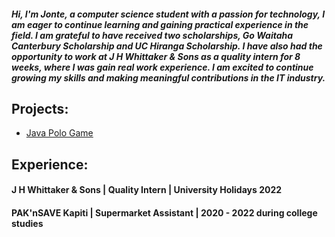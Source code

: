 <h5>Hi, I'm Jonte, a computer science student with a passion for technology, I am eager to continue learning and gaining practical experience in the field. I am grateful to have received two scholarships, Go Waitaha Canterbury Scholarship and UC Hiranga Scholarship. I have also had the opportunity to work at J H Whittaker & Sons as a quality intern for 8 weeks, where I was gain real work experience. I am excited to continue growing my skills and making meaningful contributions in the IT industry.

</h5>

<h2>Projects: </h2>

- [Java Polo Game](https://github.com/vuejs/vue)


<h2> Experience:</h2>
<h4>J H Whittaker & Sons | Quality Intern | University Holidays 2022 </h4>
<h4> PAK'nSAVE Kapiti | Supermarket Assistant | 2020 - 2022 during college studies </h4>



